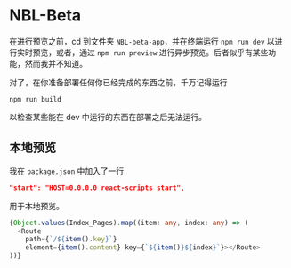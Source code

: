 # NBL-Beta

在进行预览之前，cd 到文件夹 `NBL-beta-app`，并在终端运行 `npm run dev` 以进行实时预览，或者，通过 `npm run preview` 进行异步预览。后者似乎有某些功能，然而我并不知道。

对了，在你准备部署任何你已经完成的东西之前，千万记得运行

```
npm run build
```

以检查某些能在 dev 中运行的东西在部署之后无法运行。

## 本地预览

我在 `package.json` 中加入了一行

```json
"start": "HOST=0.0.0.0 react-scripts start",
```

用于本地预览。

```Typescript
{Object.values(Index_Pages).map((item: any, index: any) => (
  <Route
    path={`/${item().key}`}
    element={item().content} key={`${item()}${index}`}></Route>
))}
```